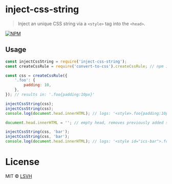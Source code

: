 # inject-css-string
> Inject an unique CSS string via a `<style>` tag into the `<head>`.

[![NPM](https://img.shields.io/npm/v/inject-css-string.svg)](https://www.npmjs.com/package/inject-css-string)

## Usage

```js
const injectCssString = require('inject-css-string');
const createCssRule = require('convert-to-css').createCssRule; // npm i -S 'convert-to-css'

const css = createCssRule({
	'.foo': {
		padding: 10,
	},
}); // results in: '.foo{padding:10px}'

injectCssString(css);
injectCssString(css);
console.log(document.head.innerHTML); // logs: '<style>.foo{padding:10px}</style>'

document.head.innerHTML = ''; // empty head, removes previously added style tags

injectCssString(css, 'bar');
injectCssString(css, 'bar');
console.log(document.head.innerHTML); // logs: '<style id="ics-bar">.foo{padding:10px}</style>'
```

# License

MIT © [LSVH](https://github.com/LSVH)